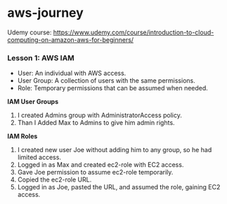 # aws-journey
Udemy course: https://www.udemy.com/course/introduction-to-cloud-computing-on-amazon-aws-for-beginners/

### Lesson 1: AWS IAM

- User: An individual with AWS access.
- User Group: A collection of users with the same permissions.
- Role: Temporary permissions that can be assumed when needed.

**IAM User Groups**

1. I created Admins group with AdministratorAccess policy.
2. Than I Added Max to Admins to give him admin rights.

**IAM Roles**

1. I created new user Joe without adding him to any group, so he had limited access.
2. Logged in as Max and created ec2-role with EC2 access.
3. Gave Joe permission to assume ec2-role temporarily.
4. Copied the ec2-role URL.
5. Logged in as Joe, pasted the URL, and assumed the role, gaining EC2 access.
